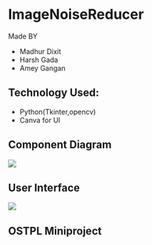 # ImageNoiseReducer
Made BY 
- Madhur Dixit
- Harsh Gada 
- Amey Gangan

## Technology Used:
- Python(Tkinter,opencv)
- Canva for UI

## Component Diagram
![](Resources/component_dia.png)

## User Interface 
![](Resources/hone_ui.png)

## OSTPL Miniproject

